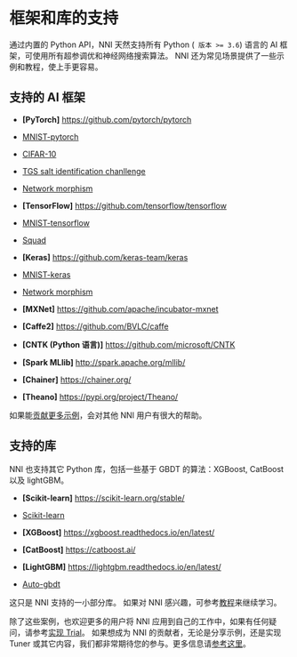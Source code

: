 # 框架和库的支持

通过内置的 Python API，NNI 天然支持所有 Python (` 版本 >= 3.6`) 语言的 AI 框架，可使用所有超参调优和神经网络搜索算法。 NNI 还为常见场景提供了一些示例和教程，使上手更容易。

## 支持的 AI 框架

* **[PyTorch]** https://github.com/pytorch/pytorch

* [MNIST-pytorch](../../examples/trials/mnist-distributed-pytorch)  
    
* [CIFAR-10](TrialExample/Cifar10Examples.md)  
    
* [TGS salt identification chanllenge](../../examples/trials/kaggle-tgs-salt/README_zh_CN.md)  
    
* [Network morphism](../../examples/trials/network_morphism/README_zh_CN.md)  
    

* **[TensorFlow]** https://github.com/tensorflow/tensorflow

* [MNIST-tensorflow](../../examples/trials/mnist-distributed)  
    
* [Squad](../../examples/trials/ga_squad/README_zh_CN.md)  
    

* **[Keras]** https://github.com/keras-team/keras

* [MNIST-keras](../../examples/trials/mnist-keras)  
    
* [Network morphism](../../examples/trials/network_morphism/README_zh_CN.md)  
    

* **[MXNet]** https://github.com/apache/incubator-mxnet
* **[Caffe2]** https://github.com/BVLC/caffe
* **[CNTK (Python 语言)]** https://github.com/microsoft/CNTK
* **[Spark MLlib]** http://spark.apache.org/mllib/
* **[Chainer]** https://chainer.org/
* **[Theano]** https://pypi.org/project/Theano/   
    

如果能[贡献更多示例](Tutorial/Contributing.md)，会对其他 NNI 用户有很大的帮助。

## 支持的库

NNI 也支持其它 Python 库，包括一些基于 GBDT 的算法：XGBoost, CatBoost 以及 lightGBM。

* **[Scikit-learn]** https://scikit-learn.org/stable/

* [Scikit-learn](TrialExample/SklearnExamples.md)  
    

* **[XGBoost]** https://xgboost.readthedocs.io/en/latest/
* **[CatBoost]** https://catboost.ai/
* **[LightGBM]** https://lightgbm.readthedocs.io/en/latest/

* [Auto-gbdt](TrialExample/GbdtExample.md)  
    

这只是 NNI 支持的一小部分库。 如果对 NNI 感兴趣，可参考[教程](TrialExample/Trials.md)来继续学习。

除了这些案例，也欢迎更多的用户将 NNI 应用到自己的工作中，如果有任何疑问，请参考[实现 Trial](TrialExample/Trials.md)。 如果想成为 NNI 的贡献者，无论是分享示例，还是实现 Tuner 或其它内容，我们都非常期待您的参与。更多信息请[参考这里](Tutorial/Contributing.md)。